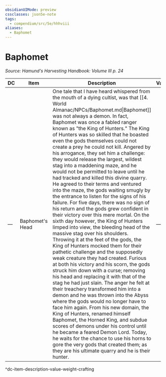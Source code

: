 ```yaml
---
obsidianUIMode: preview
cssclasses: json5e-note
tags:
  - compendium/src/5e/hhhviii
aliases:
  - Baphomet
---
```

# Baphomet
*Source: Hamund's Harvesting Handbook: Volume III p. 24* 

| DC | Item | Description | Value | Weight | Crafting |
|----|------|-------------|-------|--------|----------|
| — | Baphomet's Head | One tale that I have heard whispered from the mouth of a dying cultist, was that [[4. World Almanac/NPCs/Baphomet.md\|Baphomet]] was not always a demon. In fact, Baphomet was once a fabled ranger known as "the King of Hunters." The King of Hunters was so skilled that he boasted even the gods themselves could not create a prey he could not kill. Angered by his arrogance, they set him a challenge: they would release the largest, wildest stag into a maddening maze, and he would not be permitted to leave until he had tracked and killed this divine quarry. He agreed to their terms and ventured into the maze, the gods waiting smugly by the entrance to listen for the signs of his failure. For five days, there was no sign of his return and the gods grew confident in their victory over this mere mortal. On the sixth day however, the King of Hunters limped into view, the bleeding head of the massive stag over his shoulders. Throwing it at the feet of the gods, the King of Hunters mocked them for their pathetic challenge and the supposedly weak creature they had created. Furious at both his victory and his scorn, the gods struck him down with a curse; removing his head and replacing it with that of the stag he had just slain. The anger he felt at their treachery transformed him into a demon and he was thrown into the Abyss where the gods would no longer have to face him again. From his new domain, the King of Hunters, renamed himself Baphomet, the Horned King, and subdue scores of demons under his control until he became a feared Demon Lord. Today, he waits for the chance to use his horns to gore the very gods that created them; as they are his ultimate quarry and he is their hunter. | — | 45 lb | [[5. Mechanics/Items/Helm Of The Horned King.md\|Helm of the Horned King]] |
^dc-item-description-value-weight-crafting
